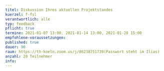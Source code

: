 ```yaml
---
titel: Diskussion Ihres aktuellen Projektstandes
kuerzel: f-fsl
verantwortlich: alle
typ: feedback
pflicht: true
termine: 2021-01-07 13:00, 2021-01-14 13:00, 2021-01-28 15:00
empfohlene-voraussetzungen: 
published: true
dauer: 90
raum: https://th-koeln.zoom.us/j/86238751739(Passwort steht im Ilias)
anzahl: 20 Teilnehmer
info: 
---
```


